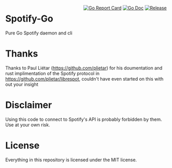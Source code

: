 <div style="float: right">

[![Go Report Card](https://goreportcard.com/badge/github.com/ThatTomPerson/spotigo?style=flat-square)](https://goreportcard.com/report/github.com/ThatTomPerson/spotigo)
[![Go Doc](https://img.shields.io/badge/godoc-reference-blue.svg?style=flat-square)](http://godoc.org/github.com/ThatTomPerson/spotigo)
[![Release](https://img.shields.io/github/release/ThatTomPerson/spotigo.svg?style=flat-square)](https://github.com/ThatTomPerson/spotigo/releases/latest)

</div>

# Spotify-Go

Pure Go Spotify daemon and cli

# Thanks

Thanks to Paul Liétar (https://github.com/plietar) for his doumentation and rust implimentation of the Spotify protocol in https://github.com/plietar/librespot, couldn't have even started on this with out your insight

# Disclaimer

Using this code to connect to Spotify's API is probably forbidden by them. Use at your own risk.

# License

Everything in this repository is licensed under the MIT license.
